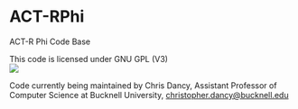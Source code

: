 ACT-RPhi
========

ACT-R Phi Code Base

This code is licensed under GNU GPL (V3) <br />
<img src="http://www.gnu.org/graphics/gplv3-127x51.png" />

Code currently being maintained by Chris Dancy, Assistant Professor of Computer Science at Bucknell University, christopher.dancy@bucknell.edu